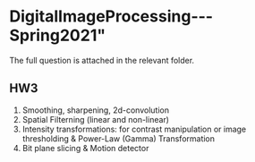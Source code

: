 # DigitalImageProcessing---Spring2021"

The full question is attached in the relevant folder.

## HW3
1. Smoothing, sharpening, 2d-convolution 
1. Spatial Filterning (linear and non-linear)
1. Intensity transformations: for contrast manipulation or image thresholding & Power-Law (Gamma) Transformation
1. Bit plane slicing & Motion detector
